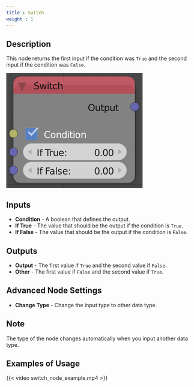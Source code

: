 ```yaml
---
title : Switch
weight : 1
---
```


## Description

This node returns the first input if the condition was `True` and the
second input if the condition was `False`.

![image](switch_node.png)

## Inputs

  - **Condition** - A boolean that defines the output.
  - **If True** - The value that should be the output if the condition
    is `True`.
  - **If False** - The value that should be the output if the condition
    is `False`.

## Outputs

  - **Output** - The first value if `True` and the second value if
    `False`.
  - **Other** - The first value if `False` and the second value if
    `True`.

## Advanced Node Settings

  - **Change Type** - Change the input type to other data type.

## Note

The type of the node changes automatically when you input another data
type.

## Examples of Usage

{{< video switch_node_example.mp4 >}}
